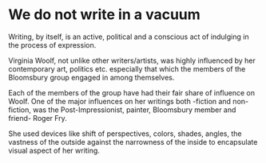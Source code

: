 # We do not write in a vacuum 

Writing, by itself, is an active, political and a conscious act of indulging in the process of expression.

Virginia Woolf, not unlike other writers/artists, was highly influenced by her contemporary art, politics etc. especially that which the members of the Bloomsbury group engaged in among themselves.

Each of the members of the group have had their fair share of influence on Woolf. One of the major influences on her writings both -fiction and non-fiction, was the Post-Impressionist, painter, Bloomsbury member and friend- Roger Fry. 

She used devices like shift of perspectives, colors, shades, angles, the vastness of the outside against the narrowness of the inside to encapsulate visual aspect of her writing.
